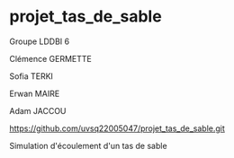 # projet_tas_de_sable

Groupe LDDBI 6

Clémence GERMETTE

Sofia TERKI

Erwan MAIRE

Adam JACCOU

https://github.com/uvsq22005047/projet_tas_de_sable.git


Simulation d'écoulement d'un tas de sable
